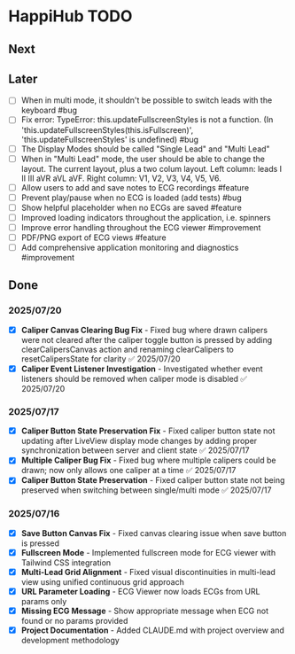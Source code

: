 # HappiHub TODO

## Next

## Later

- [ ] When in multi mode, it shouldn't be possible to switch leads with the keyboard #bug
- [ ] Fix error: TypeError: this.updateFullscreenStyles is not a function. (In 'this.updateFullscreenStyles(this.isFullscreen)', 'this.updateFullscreenStyles' is undefined) #bug
- [ ] The Display Modes should be called "Single Lead" and "Multi Lead"
- [ ] When in "Multi Lead" mode, the user should be able to change the layout. The current layout, plus a two colum layout. Left column: leads I II III aVR aVL aVF. Right column: V1, V2, V3, V4, V5, V6.
- [ ] Allow users to add and save notes to ECG recordings #feature
- [ ] Prevent play/pause when no ECG is loaded (add tests) #bug
- [ ] Show helpful placeholder when no ECGs are saved #feature
- [ ] Improved loading indicators throughout the application, i.e. spinners
- [ ] Improve error handling throughout the ECG viewer #improvement
- [ ] PDF/PNG export of ECG views #feature
- [ ] Add comprehensive application monitoring and diagnostics #improvement

## Done

### 2025/07/20

- [x] **Caliper Canvas Clearing Bug Fix** - Fixed bug where drawn calipers were not cleared after the caliper toggle button is pressed by adding clearCalipersCanvas action and renaming clearCalipers to resetCalipersState for clarity ✅ 2025/07/20
- [x] **Caliper Event Listener Investigation** - Investigated whether event listeners should be removed when caliper mode is disabled ✅ 2025/07/20

### 2025/07/17

- [x] **Caliper Button State Preservation Fix** - Fixed caliper button state not updating after LiveView display mode changes by adding proper synchronization between server and client state ✅ 2025/07/17
- [x] **Multiple Caliper Bug Fix** - Fixed bug where multiple calipers could be drawn; now only allows one caliper at a time ✅ 2025/07/17
- [x] **Caliper Button State Preservation** - Fixed caliper button state not being preserved when switching between single/multi mode ✅ 2025/07/17

### 2025/07/16

- [x] **Save Button Canvas Fix** - Fixed canvas clearing issue when save button is pressed
- [x] **Fullscreen Mode** - Implemented fullscreen mode for ECG viewer with Tailwind CSS integration
- [x] **Multi-Lead Grid Alignment** - Fixed visual discontinuities in multi-lead view using unified continuous grid approach
- [x] **URL Parameter Loading** - ECG Viewer now loads ECGs from URL params only
- [x] **Missing ECG Message** - Show appropriate message when ECG not found or no params provided
- [x] **Project Documentation** - Added CLAUDE.md with project overview and development methodology
